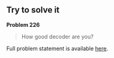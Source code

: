 Try to solve it
---------------

**Problem 226**

> How good decoder are you?

Full problem statement is available [here][mirror].

[mirror]: https://github.com/rdtsc/codeeval-problem-statements/tree/master/moderate/226-try-to-solve-it/
          "View Problem Statement Mirror"
